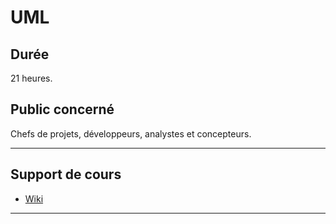 # UML

## Durée

21 heures.

## Public concerné

Chefs de projets, développeurs, analystes et concepteurs.

___

## Support de cours

* [Wiki](https://github.com/seeren-training/Methodo/wiki)

___
